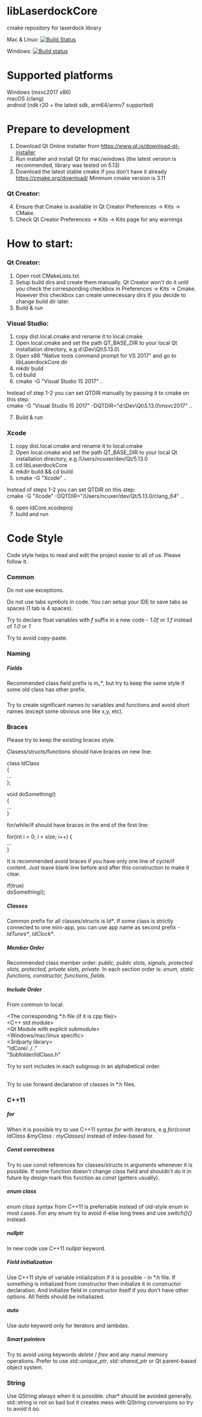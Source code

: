 # libLaserdockCore
cmake repository for laserdock library

Mac & Linux: [![Build Status](https://travis-ci.org/Wickedlasers/libLaserdockCore.svg?branch=sergey%2Fci)](https://travis-ci.org/Wickedlasers/libLaserdockCore)

Windows: [![Build status](https://ci.appveyor.com/api/projects/status/32it5b2kkvx9qita/branch/sergey%2Fci?svg=true)](https://ci.appveyor.com/project/gavrushkin/liblaserdockcore/branch/sergey/ci)

# Supported platforms

Windows (msvc2017 x86)
<br>
macOS (clang)
<br>
android (ndk r20 + the latest sdk, arm64/armv7 supported)

# Prepare to development

1) Download Qt Online installer from https://www.qt.io/download-qt-installer
2) Run installer and install Qt for mac/windows (the latest version is recommended, library was tested on 5.13)
3) Download the latest stable cmake if you don't have it already https://cmake.org/download/ Minimum cmake version is 3.11

### Qt Creator:
4) Ensure that Cmake  is available in Qt Creator Preferences -> Kits -> CMake. 
5) Check Qt Creator Preferences -> Kits -> Kits page for any warnings

# How to start:

### Qt Creator:

1) Open root CMakeLists.txt. 
2) Setup build dirs and create them manually. Qt Creator won't do it until you check the corresponding checkbox in Preferences -> Kits -> Cmake. However this checkbox can create unnecessary dirs if you decide to change build dir later.
3) Build & run

### Visual Studio:

1) copy dist.local.cmake and rename it to local.cmake
2) Open local.cmake and set the path QT_BASE_DIR to your local Qt installation directory, e.g d:\Dev\Qt\5.13.0\
3) Open x86 "Native tools command prompt for VS 2017" and go to libLaserdockCore dir
4) mkdir build
5) cd build
6) cmake -G "Visual Studio 15 2017"  ..

Instead of step 1-2 you can set QTDIR manually by passing it to cmake on this step:
<br>
cmake -G "Visual Studio 15 2017" -DQTDIR="d:\Dev\Qt\5.13.0\msvc2017" ..

7) Build & run

### Xcode

1) copy dist.local.cmake and rename it to local.cmake
2) Open local.cmake and set the path QT_BASE_DIR to your local Qt installation directory, e.g /Users/ncuxer/dev/Qt/5.13.0
3) cd libLaserdockCore
4) mkdir build && cd build
5) cmake -G "Xcode" .. 

Instead of steps 1-2 you can set QTDIR on this step:
<br>
cmake -G "Xcode" -DQTDIR="/Users/ncuxer/dev/Qt/5.13.0/clang_64" ..

6) open ldCore.xcodeproj
7) build and run

# Code Style
Code style helps to read and edit the project easier to all of us.  Please follow it.

### Common
Do not use exceptions.     

Do not use tabs symbols in code. You can setup your IDE to save tabs as spaces (1 tab is 4 spaces).

Try to declare float variables with _f_ suffix in a new code - _1.0f_ or _1.f_ instead of _1.0_ or _1_

Try to avoid copy-paste.

### Naming

##### Fields
Recommended class field prefix is _m\_\*_, but try to keep the same style if some old class has other prefix.

##### 
Try to create significant names to variables and functions and avoid short names (except some obvious one like x,y, etc).

### Braces

Please try to keep the existing braces style. 

Clasess/structs/functions should have braces on new line:

class ldClass 
<br>
{
<br>
...
<br>
};

void doSomething() 
<br>
{
<br>
...
<br>
}

for/while/if should have braces in the end of the first line: 

for(int i = 0; i < size; i++) {
<br>
...
<br>
}

It is recommended avoid braces if you have only one line of cycle/if content. Just leave blank line before and after this construction to make it clear.

if(true)
<br>
    doSomething();


##### Classes
Common prefix for all classes/structs is _ld\*_. If some class is strictly connected to one mini-app, you can use app name as second prefix - _ldTunes\*_, _ldClock\*_.

##### Member Order
Recommended class member order: _public, public slots, signals, protected slots, protected, private slots, private_. In each section order is: _enum, static functions, constructor, functions, fields_. 

##### Include Order
From common to local:

\<The corresponding *.h file (if it is cpp file)\>
<br>
\<C++ std module\>
<br>
\<Qt Module with explicit submodule> 
<br>
\<Windows/mac/linux specific>
<br>
\<3rdparty library> 
<br>
"ldCore/../.."
<br>
"Subfolder/ldClass.h" 

Try to sort includes in each subgroup in an alphabetical order.

<br>Try to use forward declaration of classes in *.h files.

### C++11


##### for
When it is possible try to use C++11 syntax _for_ with iterators, e.g _for(const ldClass &myClass : myClasses)_ instead of index-based for. 

##### Const correctness
Try to use const references for classes/structs in arguments whenever it is possible. If some function doesn't change class field and shouldn't do it in future by design mark this function as _const_ (getters usually).

##### enum class
_enum class_ syntax from C++11 is preferrable instead of old-style enum in most cases. For any enum try to avoid if-else long trees and use _switch(){}_ instead.

##### nullptr
In new code use C++11 _nullptr_ keyword. 

##### Field initialization
Use C++11 style of variable initialization if it is possible - in \*.h file. If something is initialized from constructor then initialize it in constructor declaration. And initialize field in constructor itself if you don't have other options. All fields should be initialiazed.

##### auto
Use _auto_ keyword only for iterators and lambdas.

##### Smart pointers
Try to avoid using keywords _delete_ / _free_  and any manul memory operations. Prefer to use _std::unique_ptr_, _std::shared_ptr_ or Qt parent-based object system.


### String

Use QString always when it is possible. char* should be avoided generally. std::string is not so bad but it creates mess with QString conversions so try to avoid it oo.


